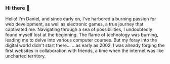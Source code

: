 ### Hi there 👋
Hello! I'm Daniel, and since early on, I've harbored a burning passion for web development, as well as electronic games, a true journey that captivated me. Navigating through a sea of possibilities, I undoubtedly found myself lost at the beginning. The flame of technology was burning, leading me to delve into various computer courses. But my foray into the digital world didn't start there... ...as early as 2002, I was already forging the first websites in collaboration with friends, a time when the internet was like uncharted territory.
<!--
**danielkzero/danielkzero** is a ✨ _special_ ✨ repository because its `README.md` (this file) appears on your GitHub profile.

Here are some ideas to get you started:

- 🔭 I’m currently working on ...
- 🌱 I’m currently learning ...
- 👯 I’m looking to collaborate on ...
- 🤔 I’m looking for help with ...
- 💬 Ask me about ...
- 📫 How to reach me: ...
- 😄 Pronouns: ...
- ⚡ Fun fact: ...
-->
